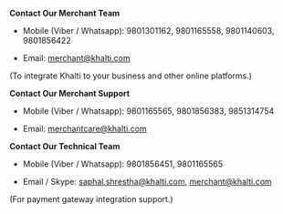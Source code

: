 **Contact Our Merchant Team**

* Mobile (Viber / Whatsapp): 9801301162, 9801165558, 9801140603, 9801856422

* Email: merchant@khalti.com

(To integrate Khalti to your business and other online platforms.)

**Contact Our Merchant Support**

* Mobile (Viber / Whatsapp): 9801165565, 9801856383, 9851314754

* Email: merchantcare@khalti.com

**Contact Our Technical Team**

* Mobile (Viber / Whatsapp): 9801856451, 9801165565

* Email / Skype: saphal.shrestha@khalti.com, merchant@khalti.com

(For payment gateway integration support.)
